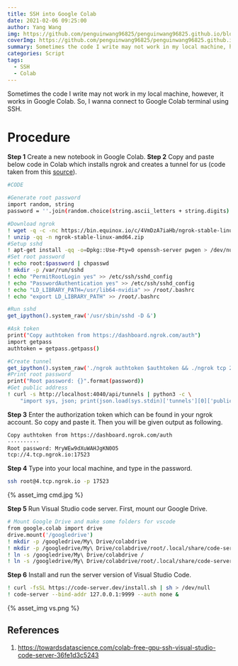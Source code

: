 ```yaml
---
title: SSH into Google Colab
date: 2021-02-06 09:25:00
author: Yang Wang
img: https://github.com/penguinwang96825/penguinwang96825.github.io/blob/master/2021/02/06/2021-02-06-ssh-into-google-colab/michael-dziedzic.jpg?raw=true
coverImg: https://github.com/penguinwang96825/penguinwang96825.github.io/blob/master/2021/02/06/2021-02-06-ssh-into-google-colab/ssh-keys-cover-image.jpg?raw=true
summary: Sometimes the code I write may not work in my local machine, however, it works in Google Colab. So, I wanna connect to Google Colab terminal using SSH.
categories: Script
tags:
  - SSH
  - Colab
---
```


Sometimes the code I write may not work in my local machine, however, it works in Google Colab. So, I wanna connect to Google Colab terminal using SSH.

# Procedure

**Step 1** Create a new notebook in Google Colab.
**Step 2** Copy and paste below code in Colab which installs ngrok and creates a tunnel for us (code taken from this [source](https://gist.github.com/yashkumaratri/204755a85977586cebbb58dc971496da#file-google-colab-ssh)).

```bash
#CODE

#Generate root password
import random, string
password = ''.join(random.choice(string.ascii_letters + string.digits) for i in range(20))

#Download ngrok
! wget -q -c -nc https://bin.equinox.io/c/4VmDzA7iaHb/ngrok-stable-linux-amd64.zip
! unzip -qq -n ngrok-stable-linux-amd64.zip
#Setup sshd
! apt-get install -qq -o=Dpkg::Use-Pty=0 openssh-server pwgen > /dev/null
#Set root password
! echo root:$password | chpasswd
! mkdir -p /var/run/sshd
! echo "PermitRootLogin yes" >> /etc/ssh/sshd_config
! echo "PasswordAuthentication yes" >> /etc/ssh/sshd_config
! echo "LD_LIBRARY_PATH=/usr/lib64-nvidia" >> /root/.bashrc
! echo "export LD_LIBRARY_PATH" >> /root/.bashrc

#Run sshd
get_ipython().system_raw('/usr/sbin/sshd -D &')

#Ask token
print("Copy authtoken from https://dashboard.ngrok.com/auth")
import getpass
authtoken = getpass.getpass()

#Create tunnel
get_ipython().system_raw('./ngrok authtoken $authtoken && ./ngrok tcp 22 &')
#Print root password
print("Root password: {}".format(password))
#Get public address
! curl -s http://localhost:4040/api/tunnels | python3 -c \
    "import sys, json; print(json.load(sys.stdin)['tunnels'][0]['public_url'])"
```

**Step 3** Enter the authorization token which can be found in your ngrok account. So copy and paste it. Then you will be given output as following.

```bash
Copy authtoken from https://dashboard.ngrok.com/auth
··········
Root password: MryWEw9dXuWAHJgKN0O5
tcp://4.tcp.ngrok.io:17523
```

**Step 4** Type into your local machine, and type in the password.

```bash
ssh root@4.tcp.ngrok.io -p 17523
```

{% asset_img cmd.jpg %}

**Step 5** Run Visual Studio code server. First, mount our Google Drive.

```bash
# Mount Google Drive and make some folders for vscode
from google.colab import drive
drive.mount('/googledrive')
! mkdir -p /googledrive/My\ Drive/colabdrive
! mkdir -p /googledrive/My\ Drive/colabdrive/root/.local/share/code-server
! ln -s /googledrive/My\ Drive/colabdrive /
! ln -s /googledrive/My\ Drive/colabdrive/root/.local/share/code-server /root/.local/share/
```

**Step 6** Install and run the server version of Visual Studio Code.

```bash
! curl -fsSL https://code-server.dev/install.sh | sh > /dev/null
! code-server --bind-addr 127.0.0.1:9999 --auth none &
```

{% asset_img vs.png %}

## References

1. https://towardsdatascience.com/colab-free-gpu-ssh-visual-studio-code-server-36fe1d3c5243